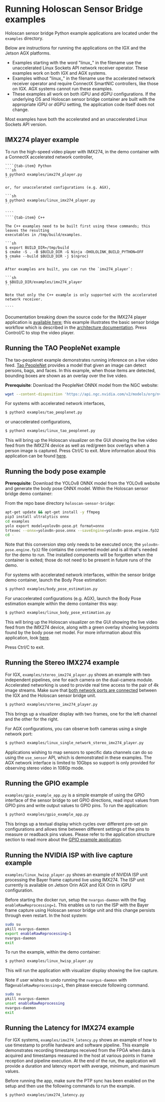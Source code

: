 # Running Holoscan Sensor Bridge examples

Holoscan sensor bridge Python example applications are located under the `examples`
directory.

Below are instructions for running the applications on the IGX and the Jetson AGX
platforms.

- Examples starting with the word "linux\_" in the filename use the unaccelerated Linux
  Sockets API network receiver operator. These examples work on both IGX and AGX
  systems.
- Examples without "linux\_" in the filename use the accelerated network receiver
  operator and require ConnectX SmartNIC controllers, like those on IGX. AGX systems
  cannot run these examples.
- These examples all work on both iGPU and dGPU configurations. If the underlying OS and
  Holoscan sensor bridge container are built with the appropriate iGPU or dGPU setting,
  the application code itself does not change.

Most examples have both the accelerated and an unaccelerated Linux Sockets API version.

## IMX274 player example

To run the high-speed video player with IMX274, in the demo container with a ConnectX
accelerated network controller,

`````{tab-set}
````{tab-item} Python
```sh
$ python3 examples/imx274_player.py
```

or, for unaccelerated configurations (e.g. AGX),

```sh
$ python3 examples/linux_imx274_player.py
```

````
````{tab-item} C++

The C++ examples need to be built first using these commands; this leaves the resulting
executables in /tmp/build/examples.

```sh
$ export BUILD_DIR=/tmp/build
$ cmake -S . -B $BUILD_DIR -G Ninja -DHOLOLINK_BUILD_PYTHON=OFF
$ cmake --build $BUILD_DIR -j $(nproc)
```

After examples are built, you can run the `imx274_player`:

```sh
$ $BUILD_DIR/examples/imx274_player
```

Note that only the C++ example is only supported with the accelerated network receiver.

````
`````

Documentation breaking down the source code for the IMX274 player application is
[available here](applications.md#imx274_player); this example illustrates the basic
sensor bridge workflow which is described in the
[architecture documentation](architecture.md). Press Control/C to stop the video player.

## Running the TAO PeopleNet example

The tao-peoplenet example demonstrates running inference on a live video feed.
[Tao PeopleNet](https://docs.nvidia.com/tao/tao-toolkit/text/model_zoo/cv_models/peoplenet.html)
provides a model that given an image can detect persons, bags, and faces. In this
example, when those items are detected, bounding boxes are shown as an overlay over the
live video.

**Prerequisite**: Download the PeopleNet ONNX model from the NGC website:

```sh
wget --content-disposition 'https://api.ngc.nvidia.com/v2/models/org/nvidia/team/tao/peoplenet/pruned_quantized_decrypted_v2.3.3/files?redirect=true&path=resnet34_peoplenet_int8.onnx' -O examples/resnet34_peoplenet_int8.onnx
```

For systems with accelerated network interfaces,

```sh
$ python3 examples/tao_peoplenet.py
```

or unaccelerated configurations,

```sh
$ python3 examples/linux_tao_peoplenet.py
```

This will bring up the Holoscan visualizer on the GUI showing the live video feed from
the IMX274 device as well as red/green box overlays when a person image is captured.
Press Ctrl/C to exit. More information about this application can be found
[here](applications.md#tao_peoplenet).

## Running the body pose example

**Prerequisite**: Download the YOLOv8 ONNX model from the YOLOv8 website and generate
the body pose ONNX model. Within the Holoscan sensor bridge demo container:

From the repo base directory `holoscan-sensor-bridge`:

```sh
apt-get update && apt-get install -y ffmpeg
pip3 install ultralytics onnx
cd examples
yolo export model=yolov8n-pose.pt format=onnx
trtexec --onnx=yolov8n-pose.onnx --saveEngine=yolov8n-pose.engine.fp32
cd -
```

Note that this conversion step only needs to be executed once; the
`yolov8n-pose.engine.fp32` file contains the converted model and is all that's needed
for the demo to run. The installed components will be forgotten when the container is
exited; those do not need to be present in future runs of the demo.

For systems with accelerated network interfaces, within the sensor bridge demo
container, launch the Body Pose estimation:

```sh
$ python3 examples/body_pose_estimation.py
```

For unaccelerated configurations (e.g. AGX), launch the Body Pose estimation example
within the demo container this way:

```sh
$ python3 examples/linux_body_pose_estimation.py
```

This will bring up the Holoscan visualizer on the GUI showing the live video feed from
the IMX274 device, along with a green overlay showing keypoints found by the body pose
net model. For more information about this application, look
[here](applications.md#body_pose_estimation).

Press Ctrl/C to exit.

## Running the Stereo IMX274 example

For IGX, `examples/stereo_imx274_player.py` shows an example with two independent
pipelines, one for each camera on the dual-camera module. Accelerated networking is used
to provide real time access to the pair of 4k image streams. Make sure that
[both network ports are connected](sensor_bridge_hardware_setup.md#connecting-holoscan-sensor-bridge-to-the-host)
between the IGX and the Holoscan sensor bridge unit.

```sh
$ python3 examples/stereo_imx274_player.py
```

This brings up a visualizer display with two frames, one for the left channel and the
other for the right.

For AGX configurations, you can observe both cameras using a single network port:

```sh
$ python3 examples/linux_single_network_stereo_imx274_player.py
```

Applications wishing to map sensors to specific data channels can do so using the
`use_sensor` API, which is demonstrated in these examples. The AGX network interface is
limited to 10Gbps so support is only provided for observing stereo video in 1080p mode.

## Running the GPIO example

`examples/gpio_example_app.py` is a simple example of using the GPIO interface of the
sensor bridge to set GPIO directions, read input values from GPIO pins and write output
values to GPIO pins. To run the application:

```sh
$ python3 examples/gpio_example_app.py
```

This brings up a textual display which cycles over different pre-set pin configurations
and allows time between different settings of the pins to measure or readback pins
values. Please refer to the application structure section to read more about the
[GPIO example application](applications.md#gpio-example-application).

## Running the NVIDIA ISP with live capture example

`examples/linux_hwisp_player.py` shows an example of NVIDIA ISP unit processing the
Bayer frame captured live using IMX274. The ISP unit currently is available on Jetson
Orin AGX and IGX Orin in iGPU configuration.

Before starting the docker run, setup the `nvargus-daemon` with the flag
`enableRawReprocessing=1`. This enables us to run the ISP with the Bayer frame capture
using Holoscan sensor bridge unit and this change persists through even restart. In the
host system:

```sh
sudo su
pkill nvargus-daemon
export enableRawReprocessing=1
nvargus-daemon
exit
```

To run the example, within the demo container:

```sh
$ python3 examples/linux_hwisp_player.py
```

This will run the application with visualizer display showing the live capture.

Note if user wishes to undo running the `nvargus-daemon` with
flag`enableRawReprocessing=1`, then please execute following command.

```sh
sudo su
pkill nvargus-daemon
unset enableRawReprocessing
nvargus-daemon
exit
```

## Running the Latency for IMX274 example

For IGX systems, `examples/imx274_latency.py` shows an example of how to use timestamp
to profile hardware and software pipeline. This example demonstrates recording
timestamps received from the FPGA when data is acquired and timestamps measured in the
host at various points in frame reception and pipeline execution. At the end of the run,
the application will provide a duration and latency report with average, minimum, and
maximum values.

Before running the app, make sure the PTP sync has been enabled on the setup and then
use the following commands to run the example.

```sh
$ python3 examples/imx274_latency.py
```
